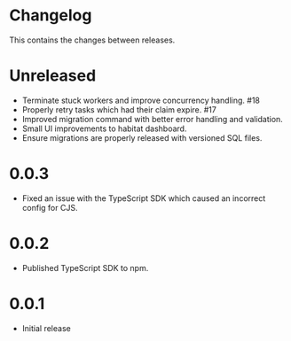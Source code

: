 # Changelog

This contains the changes between releases.

# Unreleased

* Terminate stuck workers and improve concurrency handling.  #18
* Properly retry tasks which had their claim expire.  #17
* Improved migration command with better error handling and validation.
* Small UI improvements to habitat dashboard.
* Ensure migrations are properly released with versioned SQL files.

# 0.0.3

* Fixed an issue with the TypeScript SDK which caused an incorrect config for CJS.

# 0.0.2

* Published TypeScript SDK to npm.

# 0.0.1

* Initial release
